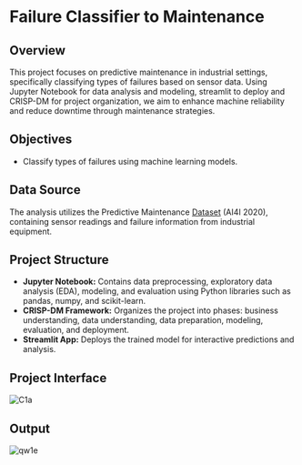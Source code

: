 # Failure Classifier to Maintenance

## Overview
This project focuses on predictive maintenance in industrial settings, specifically classifying types of failures based on sensor data. Using Jupyter Notebook for data analysis and modeling, streamlit to deploy and CRISP-DM for project organization, we aim to enhance machine reliability and reduce downtime through maintenance strategies.

## Objectives
- Classify types of failures using machine learning models.

## Data Source
The analysis utilizes the Predictive Maintenance [Dataset](https://www.kaggle.com/datasets/stephanmatzka/predictive-maintenance-dataset-ai4i-2020) (AI4I 2020), containing sensor readings and failure information from industrial equipment.

## Project Structure
- **Jupyter Notebook:** Contains data preprocessing, exploratory data analysis (EDA), modeling, and evaluation using Python libraries such as pandas, numpy, and scikit-learn.
- **CRISP-DM Framework:** Organizes the project into phases: business understanding, data understanding, data preparation, modeling, evaluation, and deployment.
- **Streamlit App:** Deploys the trained model for interactive predictions and analysis.
## Project Interface
![C1a](https://github.com/Danishdbu/Data-Science-Project-for-Maintenance/assets/94746768/27298af8-89b6-4f2d-bbc7-532d3148a34e)
## Output
![qw1e](https://github.com/Danishdbu/Data-Science-Project-for-Maintenance/assets/94746768/c42f76a4-93ce-4e06-a8b2-ad1b4ac86523)
